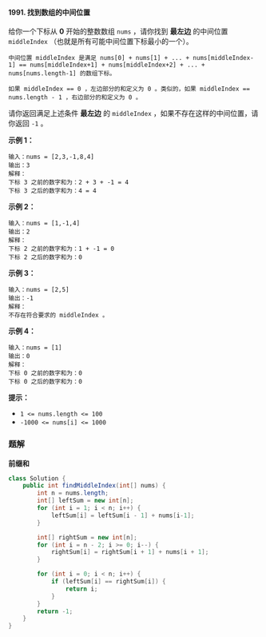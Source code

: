 #### 1991. 找到数组的中间位置

给你一个下标从 **0** 开始的整数数组 `nums` ，请你找到 **最左边** 的中间位置 `middleIndex` （也就是所有可能中间位置下标最小的一个）。

`中间位置 middleIndex 是满足 nums[0] + nums[1] + ... + nums[middleIndex-1] == nums[middleIndex+1] + nums[middleIndex+2] + ... + nums[nums.length-1] 的数组下标。`

`如果 middleIndex == 0 ，左边部分的和定义为 0 。类似的，如果 middleIndex == nums.length - 1 ，右边部分的和定义为 0 。`

请你返回满足上述条件 **最左边** 的 `middleIndex` ，如果不存在这样的中间位置，请你返回 `-1` 。

**示例 1：**

```shell
输入：nums = [2,3,-1,8,4]
输出：3
解释：
下标 3 之前的数字和为：2 + 3 + -1 = 4
下标 3 之后的数字和为：4 = 4
```

**示例 2：**

```shell
输入：nums = [1,-1,4]
输出：2
解释：
下标 2 之前的数字和为：1 + -1 = 0
下标 2 之后的数字和为：0
```

**示例 3：**

```shell
输入：nums = [2,5]
输出：-1
解释：
不存在符合要求的 middleIndex 。
```

**示例 4：**

```shell
输入：nums = [1]
输出：0
解释：
下标 0 之前的数字和为：0
下标 0 之后的数字和为：0
```

**提示：**

- `1 <= nums.length <= 100`
- `-1000 <= nums[i] <= 1000`

### 题解

**前缀和**

```java
class Solution {
    public int findMiddleIndex(int[] nums) {
        int n = nums.length;
        int[] leftSum = new int[n];
        for (int i = 1; i < n; i++) {
            leftSum[i] = leftSum[i - 1] + nums[i-1];
        }

        int[] rightSum = new int[n];
        for (int i = n - 2; i >= 0; i--) {
            rightSum[i] = rightSum[i + 1] + nums[i + 1];
        }

        for (int i = 0; i < n; i++) {
            if (leftSum[i] == rightSum[i]) {
                return i;
            }
        }
        return -1;
    }
}
```

